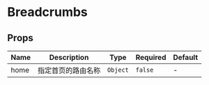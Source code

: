 # Breadcrumbs

## Props

<!-- @vuese:Breadcrumbs:props:start -->
|Name|Description|Type|Required|Default|
|---|---|---|---|---|
|home|指定首页的路由名称|`Object`|`false`|-|

<!-- @vuese:Breadcrumbs:props:end -->


